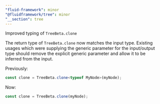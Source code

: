 ```yaml
---
"fluid-framework": minor
"@fluidframework/tree": minor
"__section": tree
---
```


Improved typing of `TreeBeta.clone`

The return type of `TreeBeta.clone` now matches the input type.
Existing usages which were supplying the generic parameter for the input/output type should remove the explicit generic parameter and allow it to be inferred from the input.

Previously:
```ts
const clone = TreeBeta.clone<typeof MyNode>(myNode);
```

Now:
```ts
const clone = TreeBeta.clone(myNode);
```
